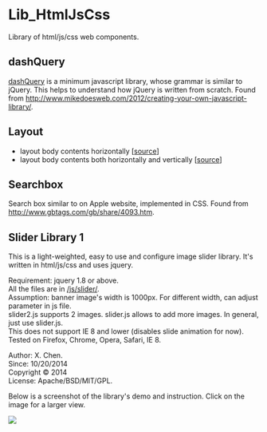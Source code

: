 Lib_HtmlJsCss
=============

Library of html/js/css web components.

dashQuery
------

<a href="https://github.com/chenx/Lib_HtmlJsCss/blob/master/dashQuery/dashQuery.js">dashQuery</a> is a minimum javascript library, whose grammar is similar to jQuery. This helps to understand how jQuery is written from scratch. Found from <a href="http://www.mikedoesweb.com/2012/creating-your-own-javascript-library/">http://www.mikedoesweb.com/2012/creating-your-own-javascript-library/</a>. 

Layout
------

* layout body contents horizontally [<a href="https://github.com/chenx/Lib_HtmlJsCss/blob/master/layout/center_body_horizontal.html">source</a>]
* layout body contents both horizontally and vertically [<a href="https://github.com/chenx/Lib_HtmlJsCss/blob/master/layout/center_body_hori_vert.html">source</a>]

Searchbox
------

Search box similar to on Apple website, implemented in CSS. Found from <a href="http://www.gbtags.com/gb/share/4093.htm">http://www.gbtags.com/gb/share/4093.htm</a>.


Slider Library 1
------

This is a light-weighted, easy to use and configure image slider library. It's written in html/js/css and uses jquery.   

Requirement: jquery 1.8 or above.   
All the files are in <a href="https://github.com/chenx/Lib_HtmlJsCss/blob/master/slider1/js/slider/">/js/slider/</a>.   
Assumption: banner image's width is 1000px. For different width, can adjust parameter in js file.   
slider2.js supports 2 images. slider.js allows to add more images. In general, just use slider.js.   
This does not support IE 8 and lower (disables slide animation for now).   
Tested on Firefox, Chrome, Opera, Safari, IE 8.   


Author: X. Chen.   
Since: 10/20/2014   
Copyright © 2014   
License: Apache/BSD/MIT/GPL.   


Below is a screenshot of the library's demo and instruction. Click on the image for a larger view.

<img src="https://cloud.githubusercontent.com/assets/993980/4730708/06e01fda-599e-11e4-9242-2445fff8730a.png">
